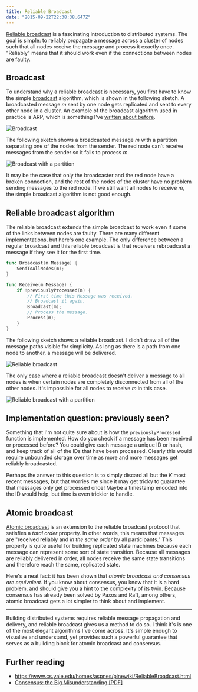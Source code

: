 ```yaml
---
title: Reliable Broadcast
date: "2015-09-22T22:38:38.647Z"
---
```


[Reliable broadcast](https://en.wikipedia.org/wiki/Terminating_Reliable_Broadcast) is a fascinating introduction to distributed systems. The goal is simple: to reliably propagate a message across a cluster of nodes such that all nodes receive the message and process it exactly once. "Reliably" means that it should work even if the connections between nodes are faulty.

## Broadcast

To understand why a reliable broadcast is necessary, you first have to know the simple [broadcast](https://en.wikipedia.org/wiki/Broadcasting_\(networking\)) algorithm, which is shown in the following sketch. A broadcasted message *m* sent by one node gets replicated and sent to every other node in a cluster. An example of the broadcast algorithm used in practice is ARP, which is something I've [written about before](/arp-101/).

![Broadcast](/img/2015/09/22/reliable-broadcast/broadcast.jpg)

The following sketch shows a broadcasted message *m* with a partition separating one of the nodes from the sender. The red node can't receive messages from the sender so it fails to process *m*.

![Broadcast with a partition](/img/2015/09/22/reliable-broadcast/partitioned_broadcast.jpg)

It may be the case that only the broadcaster and the red node have a broken connection, and the rest of the nodes of the cluster have no problem sending messages to the red node. If we still want all nodes to receive *m*, the simple broadcast algorithm is not good enough.

## Reliable broadcast algorithm

The reliable broadcast extends the simple broadcast to work even if some of the links between nodes are faulty. There are many different implementations, but here's one example. The only difference between a regular broadcast and this reliable broadcast is that receivers rebroadcast a message if they see it for the first time.

```go
func Broadcast(m Message) {
	SendToAllNodes(m);
}

func Receive(m Message) {
	if !previouslyProcessed(m) {
		// First time this Message was received.
		// Broadcast it again.
		Broadcast(m);
		// Process the message.
		Process(m);
	}
}
```

The following sketch shows a reliable broadcast. I didn't draw all of the message paths visible for simplicity. As long as there is a path from one node to another, a message will be delivered.

![Reliable broadcast](/img/2015/09/22/reliable-broadcast/reliable_broadcast.jpg)

The only case where a reliable broadcast doesn't deliver a message to all nodes is when certain nodes are completely disconnected from all of the other nodes. It's impossible for all nodes to receive *m* in this case.

![Reliable broadcast with a partition](/img/2015/09/22/reliable-broadcast/partitioned_reliable_broadcast.jpg)

## Implementation question: previously seen?

Something that I'm not quite sure about is how the `previouslyProcessed` function is implemented. How do you check if a message has been received or processed before? You could give each message a unique ID or hash, and keep track of all of the IDs that have been processed. Clearly this would require unbounded storage over time as more and more messages get reliably broadcasted.

Perhaps the answer to this question is to simply discard all but the *K* most recent messages, but that worries me since it may get tricky to guarantee that messages only get processed once! Maybe a timestamp encoded into the ID would help, but time is even trickier to handle.

## Atomic broadcast

[Atomic broadcast](https://en.wikipedia.org/wiki/Atomic_broadcast) is an extension to the reliable broadcast protocol that satisfies a *total order* property. In other words, this means that messages are "received reliably and *in the same order* by all participants." This property is quite useful for building replicated state machines because each message can represent some sort of state transition. Because all messages are reliably delivered in order, all nodes receive the same state transitions and therefore reach the same, replicated state.

Here's a neat fact: it has been shown that *atomic broadcast and consensus are equivalent*. If you know about consensus, you know that it is a hard problem, and should give you a hint to the complexity of its twin. Because consensus has already been solved by Paxos and Raft, among others, atomic broadcast gets a lot simpler to think about and implement.

---

Building distributed systems requires reliable message propagation and delivery, and reliable broadcast gives us a method to do so. I think it's is one of the most elegant algorithms I've come across. It's simple enough to visualize and understand, yet provides such a powerful guarantee that serves as a building block for atomic broadcast and consensus.

## Further reading

* https://www.cs.yale.edu/homes/aspnes/pinewiki/ReliableBroadcast.html
* [Consensus: the Big Misunderstanding [PDF]](https://www.ict.kth.se/courses/ID2203/material/assignments/misunderstanding.pdf)
